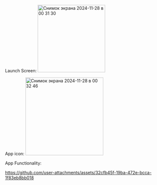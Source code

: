 Launch Screen:
<img width="221" alt="Снимок экрана 2024-11-28 в 00 31 30" src="https://github.com/user-attachments/assets/4d237634-1f19-4fc6-9b30-2e24a2afb537">

App icon:
<img width="255" alt="Снимок экрана 2024-11-28 в 00 32 46" src="https://github.com/user-attachments/assets/b7ae77ad-738e-4ca7-bd94-b7066c04995c">

App Functionality:

https://github.com/user-attachments/assets/32cfb45f-19ba-472e-bcca-1f83eb8bb018
